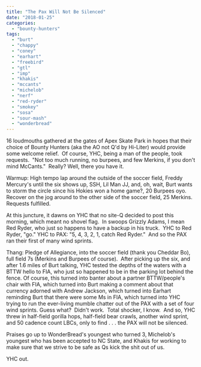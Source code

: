 ```yaml
---
title: "The Pax Will Not Be Silenced"
date: "2018-01-25"
categories: 
  - "bounty-hunters"
tags: 
  - "burt"
  - "chappy"
  - "coney"
  - "earhart"
  - "freebird"
  - "gtl"
  - "imp"
  - "khakis"
  - "mccants"
  - "michelob"
  - "nerf"
  - "red-ryder"
  - "smokey"
  - "sosa"
  - "sour-mash"
  - "wonderbread"
---
```


16 loudmouths gathered at the gates of Apex Skate Park in hopes that their choice of Bounty Hunters (aka the AO not Q'd by Hi-Liter) would provide some welcome relief.  Of course, YHC, being a man of the people, took requests.  "Not too much running, no burpees, and few Merkins, if you don't mind McCants."  Really? Well, there you have it.

Warmup: High tempo lap around the outside of the soccer field, Freddy Mercury's until the six shows up, SSH, Lil Man JJ, and, oh, wait, Burt wants to storm the circle since his Hokies won a home game?, 20 Burpees oyo.  Recover on the jog around to the other side of the soccer field, 25 Merkins.  Requests fulfilled.

At this juncture, it dawns on YHC that no site-Q decided to post this morning, which meant no shovel flag.  In swoops Grizzly Adams, I mean Red Ryder, who just so happens to have a backup in his truck.  YHC to Red Ryder, "go." YHC to PAX: "5, 4, 3, 2, 1, catch Red Ryder."  And so the PAX ran their first of many wind sprints.

Thang: Pledge of Allegiance, into the soccer field (thank you Cheddar Bo), full field 7s (Merkins and Burpees of course).  After picking up the six, and after 1.6 miles of Burt talking, YHC tested the depths of the waters with a BTTW hello to FIA, who just so happened to be in the parking lot behind the fence. Of course, this turned into banter about a partner BTTW/people's chair with FIA, which turned into Burt making a comment about that currency adorned with Andrew Jackson, which turned into Earhart reminding Burt that there were some Ms in FIA, which turned into YHC trying to run the ever-living mumble chatter out of the PAX with a set of four wind sprints. Guess what?  Didn't work.  Total shocker, I know.  And so, YHC threw in half-field gorilla hops, half-field bear crawls, another wind sprint, and 50 cadence count LBCs, only to find . . . the PAX will not be silenced.

Praises go up to WonderBread's youngest who turned 3, Michelob's youngest who has been accepted to NC State, and Khakis for working to make sure that we strive to be safe as Qs kick the shit out of us.

YHC out.
